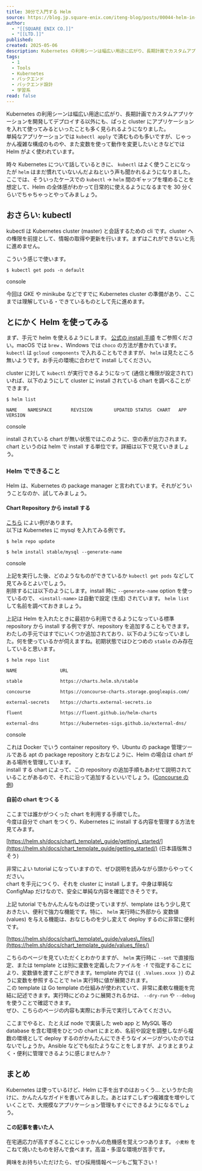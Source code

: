 ```yaml
---
title: 30分で入門する Helm
source: https://blog.jp.square-enix.com/iteng-blog/posts/00044-helm-in-30min/
author:
  - "[[SQUARE ENIX CO.]]"
  - "[[LTD.]]"
published: 
created: 2025-05-06
description: Kubernetes の利用シーンは幅広い用途に広がり、長期計画でカスタムアプリケーションを開発してデプロイする以外にも、ぱっと cluster にアプリケーションを入れて使ってみるといったことも多く見られるようになりました。単純なアプリケーションでは kubectl apply で済むものも多いですが、じゃっかん複 …
tags:
  - 1
  - Tools
  - Kubernetes
  - バックエンド
  - バックエンド設計
  - 学習系
read: false
---
```

Kubernetes の利用シーンは幅広い用途に広がり、長期計画でカスタムアプリケーションを開発してデプロイする以外にも、ぱっと cluster にアプリケーションを入れて使ってみるといったことも多く見られるようになりました。  
単純なアプリケーションでは `kubectl apply` で済むものも多いですが、じゃっかん複雑な構成のものや、また変数を使って動作を変更したいときなどでは Helm がよく使われています。

時々 Kubernetes について話しているときに、 `kubectl` はよく使うことになったが `helm` はまだ慣れていないんだよねという声も聞かれるようになりました。  
ここでは、そういったケースでの `kubectl` -> `helm` 間のギャップを埋めることを想定して、Helm の全体感がわかって日常的に使えるようになるまでを 30 分くらいでちゃちゃっとやってみましょう。

## おさらい: kubectl

kubectl は Kubernetes cluster (master) と会話するための cli です。cluster への権限を前提として、情報の取得や更新を行います。まずはこれができないと先に進めません。

こういう感じで使います。

```console
$ kubectl get pods -n default
```

console

今回は GKE や minikube などですでに Kubernetes cluster の準備があり、ここまでは理解している・できているものとして先に進めます。

## とにかく Helm を使ってみる

まず、手元で helm を使えるようにします。 [公式の install 手順](https://helm.sh/docs/intro/install/) をご参照ください。macOS では `brew` 、Windows では `choco` の方法が書かれています。 `kubectl` は `gcloud components` で入れることもできますが、 `helm` は見たところ無いようです。お手元の環境に合わせて install してください。

cluster に対して `kubectl` が実行できるようになって (通信と権限が設定されて) いれば、以下のようにして cluster に install されている chart を調べることができます。

```console
$ helm list

NAME    NAMESPACE       REVISION        UPDATED STATUS  CHART   APP VERSION
```

console

install されている chart が無い状態ではこのように、空の表が出力されます。  
chart というのは helm で install する単位です。詳細は以下で見ていきましょう。

### Helm でできること

Helm は、Kubernetes の package manager と言われています。それがどういうことなのか、試してみましょう。

#### Chart Repository から install する

[こちら](https://helm.sh/ja/docs/intro/quickstart/) によい例があります。  
以下は Kubernetes に mysql を入れてみる例です。

```console
$ helm repo update

$ helm install stable/mysql --generate-name
```

console

上記を実行した後、どのようなものができているか `kubectl get pods` などして見てみるとよいでしょう。  
削除するには以下のようにします。install 時に `--generate-name` option を使っているので、 `<install-name>` は自動で設定 (生成) されています。 `helm list` して名前を調べておきましょう。

上記は Helm を入れたときに最初から利用できるようになっている標準 repository から install する例ですが、repository を追加することもできます。わたしの手元ではすでにいくつか追加されており、以下のようになっていました。何を使っているかが伺えますね。初期状態ではひとつめの `stable` のみ存在していると思います。

```console
$ helm repo list

NAME                URL

stable              https://charts.helm.sh/stable

concourse           https://concourse-charts.storage.googleapis.com/

external-secrets    https://charts.external-secrets.io

fluent              https://fluent.github.io/helm-charts

external-dns        https://kubernetes-sigs.github.io/external-dns/
```

console

これは Docker でいう container repository や、Ubuntu の package 管理ツールである apt の package repository とおなじように、Helm の場合は chart がある場所を管理しています。  
install する chart によって、この repository の追加手順もあわせて説明されていることがあるので、それに沿って追加するといいでしょう。([Concourse の例](https://github.com/concourse/concourse-chart))

#### 自前の chart をつくる

ここまでは誰かがつくった chart を利用する手順でした。  
今度は自分で chart をつくり、Kubernetes に install する内容を管理する方法を見てみます。

[https://helm.sh/docs/chart\_template\_guide/getting\_started/](https://helm.sh/docs/chart_template_guide/getting_started/) (日本語版無さそう)

非常によい tutorial になっていますので、ぜひ説明を読みながら頭からやってください。  
chart を手元につくり、それを cluster に install します。中身は単純な ConfigMap だけなので、安全に単純な内容を確認できそうです。

上記 tutorial でもかんたんなものは使っていますが、template はもう少し見ておきたい、便利で強力な機能です。特に、 `helm` 実行時に外部から 変数値 (values) を与える機能は、おなじものを少し変えて deploy するのに非常に便利です。

[https://helm.sh/docs/chart\_template\_guide/values\_files/](https://helm.sh/docs/chart_template_guide/values_files/)

こちらのページを見ていただくとわかりますが、 `helm` 実行時に `--set` で直接指定、または template とは別に変数を定義したファイルを `-f` で指定することにより、変数値を渡すことができます。template 内では `{{ .Values.xxxx }}` のように変数を参照することで `helm` 実行時に値が展開されます。  
この template は Go template の仕組みが使われていて、非常に柔軟な機能を完結に記述できます。実行時にどのように展開されるかは、 `--dry-run` や `--debug` を使うことで確認できます。  
ぜひ、こちらのページの内容も実際にお手元で実行してみてください。

ここまでやると、たとえば node で実装した web app と MySQL 等の database を含む環境をひとつの chart にまとめ、名前や設定を調整しながら複数の環境として deploy するのがかんたんにできそうなイメージがついたのではないでしょうか。Ansible などでも似たようなことをしますが、よりまとまりよく・便利に管理できるように感じませんか？

## まとめ

Kubernetes は使っているけど、Helm に手を出すのはおっくう… というかた向けに、かんたんなガイドを書いてみました。あとはすこしずつ複雑度を増やしていくことで、大規模なアプリケーション管理もすぐにできるようになるでしょう。

#### この記事を書いた人

在宅適応力が高すぎることにじゃっかんの危機感を覚えつつあります。 `小麦粉` をこねて焼いたものを好んで食べます。高温・多湿な環境が苦手です。

興味をお持ちいただけたら、ぜひ採用情報ページもご覧下さい！